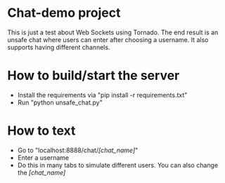 # Chat-demo project
This is just a test about Web Sockets using Tornado. The end result is an unsafe chat where users can enter after choosing a username. It also supports having different channels.

# How to build/start the server
- Install the requirements via "pip install -r requirements.txt"
- Run "python unsafe_chat.py"

# How to text
- Go to "localhost:8888/chat/_[chat_name]_"
- Enter a username
- Do this in many tabs to simulate different users. You can also change the _[chat_name]_

